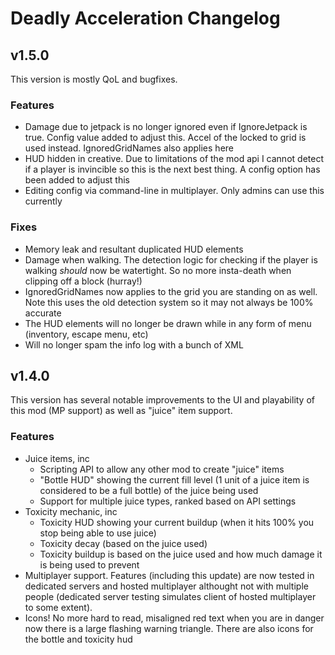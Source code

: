 # Deadly Acceleration Changelog


## v1.5.0

This version is mostly QoL and bugfixes. 

### Features

- Damage due to jetpack is no longer ignored even if IgnoreJetpack is true. Config value added to adjust this. Accel of the locked to 
	grid is used instead. IgnoredGridNames also applies here 
- HUD hidden in creative. Due to limitations of the mod api I cannot detect if a player is invincible so this is the next best thing. 
	A config option has been added to adjust this 
- Editing config via command-line in multiplayer. Only admins can use this currently

### Fixes

- Memory leak and resultant duplicated HUD elements
- Damage when walking. The detection logic for checking if the player is walking _should_ now be watertight. So no more insta-death when 
	clipping off a block (hurray!)
- IgnoredGridNames now applies to the grid you are standing on as well. Note this uses the old detection system so it may not always be 100% accurate
- The HUD elements will no longer be drawn while in any form of menu (inventory, escape menu, etc)
- Will no longer spam the info log with a bunch of XML 


## v1.4.0

This version has several notable improvements to the UI and playability of this mod (MP support) as well as "juice" item support. 

### Features 

- Juice items, inc
	- Scripting API to allow any other mod to create "juice" items 
	- "Bottle HUD" showing the current fill level (1 unit of a juice item is considered to be a full bottle) of the juice being used 
	- Support for multiple juice types, ranked based on API settings 
- Toxicity mechanic, inc
	- Toxicity HUD showing your current buildup (when it hits 100% you stop being able to use juice)
	- Toxicity decay (based on the juice used)
	- Toxicity buildup is based on the juice used and how much damage it is being used to prevent 
- Multiplayer support. Features (including this update) are now tested in dedicated servers and hosted multiplayer althought not with multiple 
	people (dedicated server testing simulates client of hosted multiplayer to some extent).
- Icons! No more hard to read, misaligned red text when you are in danger now there is a large flashing warning triangle. There are 
	also icons for the bottle and toxicity hud
